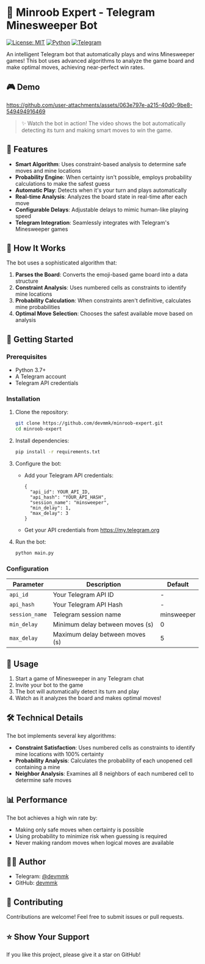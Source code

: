 # 🧠 Minroob Expert - Telegram Minesweeper Bot

[![License: MIT](https://img.shields.io/badge/License-MIT-yellow.svg)](https://opensource.org/licenses/MIT)
[![Python](https://img.shields.io/badge/Python-3.7%2B-blue)](https://www.python.org/)
[![Telegram](https://img.shields.io/badge/Telegram-Bot-blue)](https://telegram.org/)

An intelligent Telegram bot that automatically plays and wins Minesweeper games! This bot uses advanced algorithms to analyze the game board and make optimal moves, achieving near-perfect win rates.

## 🎮 Demo


https://github.com/user-attachments/assets/063e797e-a215-40d0-9be8-549494916469



> ✨ Watch the bot in action! The video shows the bot automatically detecting its turn and making smart moves to win the game.

## 🌟 Features

- **Smart Algorithm**: Uses constraint-based analysis to determine safe moves and mine locations
- **Probability Engine**: When certainty isn't possible, employs probability calculations to make the safest guess
- **Automatic Play**: Detects when it's your turn and plays automatically
- **Real-time Analysis**: Analyzes the board state in real-time after each move
- **Configurable Delays**: Adjustable delays to mimic human-like playing speed
- **Telegram Integration**: Seamlessly integrates with Telegram's Minesweeper games

## 🧠 How It Works

The bot uses a sophisticated algorithm that:

1. **Parses the Board**: Converts the emoji-based game board into a data structure
2. **Constraint Analysis**: Uses numbered cells as constraints to identify mine locations
3. **Probability Calculation**: When constraints aren't definitive, calculates mine probabilities
4. **Optimal Move Selection**: Chooses the safest available move based on analysis

## 🚀 Getting Started

### Prerequisites

- Python 3.7+
- A Telegram account
- Telegram API credentials

### Installation

1. Clone the repository:
   ```bash
   git clone https://github.com/devmmk/minroob-expert.git
   cd minroob-expert
   ```

2. Install dependencies:
   ```bash
   pip install -r requirements.txt
   ```

3. Configure the bot:
   - Add your Telegram API credentials:
     ```
     {
       "api_id": YOUR_API_ID,
       "api_hash": "YOUR_API_HASH",
       "session_name": "minsweeper",
       "min_delay": 1,
       "max_delay": 3
     }
     ```
   - Get your API credentials from https://my.telegram.org

4. Run the bot:
   ```bash
   python main.py
   ```

### Configuration

| Parameter     | Description                     | Default |
|---------------|---------------------------------|---------|
| `api_id`      | Your Telegram API ID            | -       |
| `api_hash`    | Your Telegram API Hash          | -       |
| `session_name`| Telegram session name           | minsweeper |
| `min_delay`   | Minimum delay between moves (s) | 0       |
| `max_delay`   | Maximum delay between moves (s) | 5       |

## 🎯 Usage

1. Start a game of Minesweeper in any Telegram chat
2. Invite your bot to the game
3. The bot will automatically detect its turn and play
4. Watch as it analyzes the board and makes optimal moves!

## 🛠️ Technical Details

The bot implements several key algorithms:

- **Constraint Satisfaction**: Uses numbered cells as constraints to identify mine locations with 100% certainty
- **Probability Analysis**: Calculates the probability of each unopened cell containing a mine
- **Neighbor Analysis**: Examines all 8 neighbors of each numbered cell to determine safe moves

## 📊 Performance

The bot achieves a high win rate by:
- Making only safe moves when certainty is possible
- Using probability to minimize risk when guessing is required
- Never making random moves when logical moves are available

## 👨‍💻 Author

- Telegram: [@devmmk](https://t.me/devmmk)
- GitHub: [devmmk](https://github.com/devmmk)

## 🤝 Contributing

Contributions are welcome! Feel free to submit issues or pull requests.

## ⭐ Show Your Support

If you like this project, please give it a star on GitHub!
